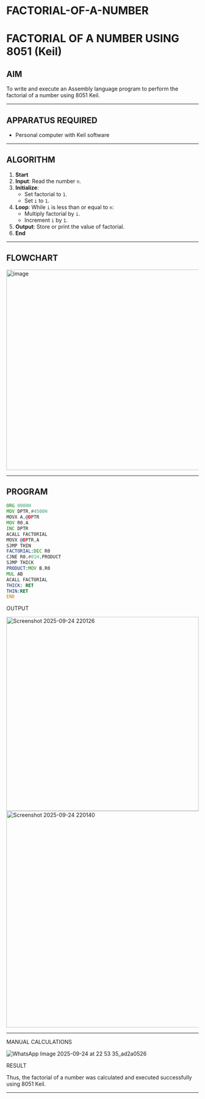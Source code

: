 # FACTORIAL-OF-A-NUMBER
# FACTORIAL OF A NUMBER USING 8051 (Keil)

## AIM
To write and execute an Assembly language program to perform the factorial of a number using 8051 Keil.

---

## APPARATUS REQUIRED
- Personal computer with Keil software

---

## ALGORITHM
1. **Start**
2. **Input**: Read the number `n`.
3. **Initialize**:
   - Set factorial to `1`.
   - Set `i` to `1`.
4. **Loop**: While `i` is less than or equal to `n`:
   - Multiply factorial by `i`.
   - Increment `i` by `1`.
5. **Output**: Store or print the value of factorial.
6. **End**

---

## FLOWCHART
<img width="506" height="525" alt="image" src="https://github.com/user-attachments/assets/f3b47187-6f0f-490c-8704-f2973cb2b276" />


---

## PROGRAM
```asm
ORG 0000H
MOV DPTR,#4500H
MOVX A,@DPTR
MOV R0,A
INC DPTR
ACALL FACTORIAL
MOVX @DPTR,A
SJMP THIN
FACTORIAL:DEC R0
CJNE R0,#01H,PRODUCT
SJMP THICK
PRODUCT:MOV B,R0
MUL AB
ACALL FACTORIAL
THICK: RET
THIN:RET
END

```
OUTPUT

<img width="504" height="508" alt="Screenshot 2025-09-24 220126" src="https://github.com/user-attachments/assets/18b0d72a-20ca-4d0f-b83b-728c1dcae7cb" />

<img width="734" height="567" alt="Screenshot 2025-09-24 220140" src="https://github.com/user-attachments/assets/53689c56-360f-439d-bd4b-1d338fa10171" />

---
MANUAL CALCULATIONS

![WhatsApp Image 2025-09-24 at 22 53 35_ad2a0526](https://github.com/user-attachments/assets/2bd511dd-5595-4acb-89b5-d673e7fdecbb)


RESULT

Thus, the factorial of a number was calculated and executed successfully using 8051 Keil.

---


